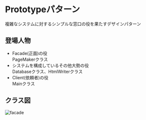 # Prototypeパターン
複雑なシステムに対するシンプルな窓口の役を果たすデザインパターン

## 登場人物
- Facade(正面)の役  
PageMakerクラス
- システムを構成しているその他大勢の役  
Databaseクラス、HtmlWriterクラス
- Client(依頼者)の役  
Mainクラス

## クラス図
![facade](https://user-images.githubusercontent.com/11749585/34570221-6e0120a0-f1ae-11e7-9544-2c131d90f07a.jpg)
